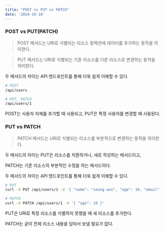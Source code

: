 ```yaml
---
title: "POST vs PUT vs PATCH"
date: '2024-10-18'
---
```


### POST vs PUT(PATCH)

> POST 메서드는 URI로 식별되는 리소스 컬렉션에 데이터를 추가하는 동작을 의미한다.
>

> PUT 메서드는 URI로 식별되는 기존 리소스를 다른 리소스로 변경하는 동작을 의미한다.
>

두 메서드의 차이는 API 엔드포인트를 통해 더욱 쉽게 이해할 수 있다.

```bash
# POST
/api/users

# PUT, PATCH
/api/users/1
```

POST는 사용자 자체를 추가할 때 사용되고, PUT은 특정 사용자를 변경할 때 사용된다.

### PUT vs PATCH

> PATCH 메서드는 URI로 식별되는 리소스를 부분적으로 변경하는 동작을 의미한다.
>

두 메서드의 차이는 PUT은 리소스를 치환하거나, 새로 작성하는 메서드이고,

PATCH는 기존 리소스의 부분적인 수정을 하는 메서드이다.

두 메서드의 차이는 API 엔드포인트를 통해 더욱 쉽게 이해할 수 있다.

```bash
# PUT
curl -X PUT /api/users/1 -d '{ "name": "seung won", "age": 19, "email": "seungwon@seungwon.com" }'

# PATCH
curl -X PATCH /api/users/1 -d '{ "age": 19 }'
```

PUT은 URI로 특정 리소스를 식별하지 못했을 때 새 리소스를 추가한다.

PATCH는 굳이 전체 리소스 내용을 담아서 보낼 필요가 없다.